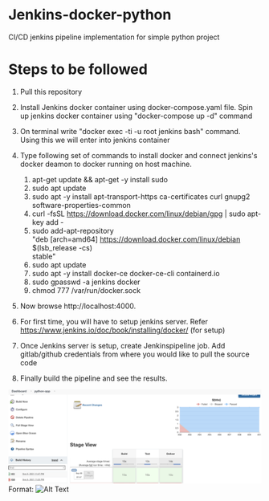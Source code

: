 # Jenkins-docker-python

 CI/CD jenkins pipeline implementation for simple python project
 
 # Steps to be followed
 
 1. Pull this repository 
 2. Install Jenkins docker container using docker-compose.yaml file. Spin up jenkins docker container using "docker-compose up -d" command
 3. On terminal write "docker exec -ti -u root jenkins bash" command. Using this we will enter into jenkins container
 4. Type following set of commands to install docker and connect jenkins's docker deamon to docker running on host machine.
    1. apt-get update && apt-get -y install sudo
    2. sudo apt update
    3. sudo apt -y install apt-transport-https ca-certificates curl gnupg2 software-properties-common
    4. curl -fsSL https://download.docker.com/linux/debian/gpg | sudo apt-key add -
    5. sudo add-apt-repository \
        "deb [arch=amd64] https://download.docker.com/linux/debian \
        $(lsb_release -cs) \
        stable"
    6. sudo apt update
    7. sudo apt -y install docker-ce docker-ce-cli containerd.io
    8. sudo gpasswd -a jenkins docker
    9. chmod 777 /var/run/docker.sock


 2. Now browse http://localhost:4000. 
 3. For first time, you will have to setup jenkins server. Refer https://www.jenkins.io/doc/book/installing/docker/ (for setup)
 4. Once Jenkins server is setup, create Jenkinspipeline job. Add gitlab/github credentials from where you would like to pull the source code 
 5. Finally build the pipeline and see the results.
 
 ![Result](fig1.png)
Format: ![Alt Text](url)
 


